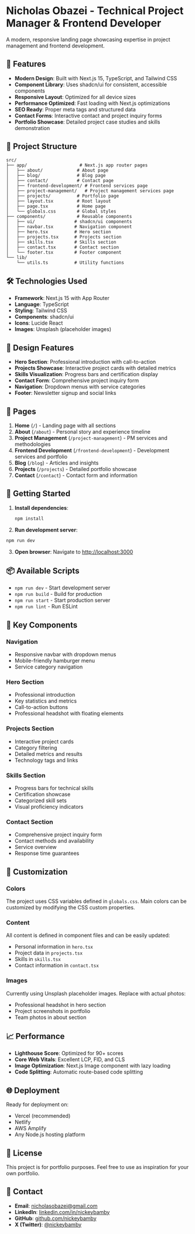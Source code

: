 # Nicholas Obazei - Technical Project Manager & Frontend Developer

A modern, responsive landing page showcasing expertise in project management and frontend development.

## 🚀 Features

- **Modern Design**: Built with Next.js 15, TypeScript, and Tailwind CSS
- **Component Library**: Uses shadcn/ui for consistent, accessible components
- **Responsive Layout**: Optimized for all device sizes
- **Performance Optimized**: Fast loading with Next.js optimizations
- **SEO Ready**: Proper meta tags and structured data
- **Contact Forms**: Interactive contact and project inquiry forms
- **Portfolio Showcase**: Detailed project case studies and skills demonstration

## 📁 Project Structure

```
src/
├── app/                    # Next.js app router pages
│   ├── about/             # About page
│   ├── blog/              # Blog page
│   ├── contact/           # Contact page
│   ├── frontend-development/ # Frontend services page
│   ├── project-management/   # Project management services page
│   ├── projects/          # Portfolio page
│   ├── layout.tsx         # Root layout
│   ├── page.tsx           # Home page
│   └── globals.css        # Global styles
├── components/            # Reusable components
│   ├── ui/               # shadcn/ui components
│   ├── navbar.tsx        # Navigation component
│   ├── hero.tsx          # Hero section
│   ├── projects.tsx      # Projects section
│   ├── skills.tsx        # Skills section
│   ├── contact.tsx       # Contact section
│   └── footer.tsx        # Footer component
└── lib/
    └── utils.ts          # Utility functions
```

## 🛠️ Technologies Used

- **Framework**: Next.js 15 with App Router
- **Language**: TypeScript
- **Styling**: Tailwind CSS
- **Components**: shadcn/ui
- **Icons**: Lucide React
- **Images**: Unsplash (placeholder images)

## 🎨 Design Features

- **Hero Section**: Professional introduction with call-to-action
- **Projects Showcase**: Interactive project cards with detailed metrics
- **Skills Visualization**: Progress bars and certification display
- **Contact Form**: Comprehensive project inquiry form
- **Navigation**: Dropdown menus with service categories
- **Footer**: Newsletter signup and social links

## 📱 Pages

1. **Home** (`/`) - Landing page with all sections
2. **About** (`/about`) - Personal story and experience timeline
3. **Project Management** (`/project-management`) - PM services and methodologies
4. **Frontend Development** (`/frontend-development`) - Development services and portfolio
5. **Blog** (`/blog`) - Articles and insights
6. **Projects** (`/projects`) - Detailed portfolio showcase
7. **Contact** (`/contact`) - Contact form and information

## 🚀 Getting Started

1. **Install dependencies**:
   ```bash
   npm install
   ```

2. **Run development server**:
```bash
npm run dev
   ```

3. **Open browser**:
   Navigate to [http://localhost:3000](http://localhost:3000)

## 📦 Available Scripts

- `npm run dev` - Start development server
- `npm run build` - Build for production
- `npm run start` - Start production server
- `npm run lint` - Run ESLint

## 🎯 Key Components

### Navigation
- Responsive navbar with dropdown menus
- Mobile-friendly hamburger menu
- Service category navigation

### Hero Section
- Professional introduction
- Key statistics and metrics
- Call-to-action buttons
- Professional headshot with floating elements

### Projects Section
- Interactive project cards
- Category filtering
- Detailed metrics and results
- Technology tags and links

### Skills Section
- Progress bars for technical skills
- Certification showcase
- Categorized skill sets
- Visual proficiency indicators

### Contact Section
- Comprehensive project inquiry form
- Contact methods and availability
- Service overview
- Response time guarantees

## 🔧 Customization

### Colors
The project uses CSS variables defined in `globals.css`. Main colors can be customized by modifying the CSS custom properties.

### Content
All content is defined in component files and can be easily updated:
- Personal information in `hero.tsx`
- Project data in `projects.tsx`
- Skills in `skills.tsx`
- Contact information in `contact.tsx`

### Images
Currently using Unsplash placeholder images. Replace with actual photos:
- Professional headshot in hero section
- Project screenshots in portfolio
- Team photos in about section

## 📈 Performance

- **Lighthouse Score**: Optimized for 90+ scores
- **Core Web Vitals**: Excellent LCP, FID, and CLS
- **Image Optimization**: Next.js Image component with lazy loading
- **Code Splitting**: Automatic route-based code splitting

## 🌐 Deployment

Ready for deployment on:
- Vercel (recommended)
- Netlify
- AWS Amplify
- Any Node.js hosting platform

## 📄 License

This project is for portfolio purposes. Feel free to use as inspiration for your own portfolio.

## 🤝 Contact

- **Email**: nicholasobazei@gmail.com
- **LinkedIn**: [linkedin.com/in/nickeybamby](https://linkedin.com/in/nickeybamby)
- **GitHub**: [github.com/nickeybamby](https://github.com/nickeybamby)
- **X (Twitter)**: [@nickeybamby](https://x.com/nickeybamby)